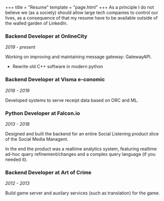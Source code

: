 +++
title = "Resume"
template = "page.html"
+++
As a principle I do not believe we (as a society) should allow large tech companies to control our lives, as a consequence of that my resume have to be available outside of the walled garden of LinkedIn.

### Backend Developer at OnlineCity
_2019 - present_

Working on improving and maintaining message gateway: GatewayAPI.
- Rewrite old C++ software in modern python

### Backend Developer at Visma e-conomic
_2018 - 2019_

Developed systems to serve receipt data based on ORC and ML.

### Python Developer at Falcon.io
_2013 - 2018_

Designed and built the backend for an entire Social Listening product slice of the Social Media Managent.

In the end the product was a realtime analytics system, featuring realtime ad-hoc query refinement/changes and a complex query language (if you needed it).

### Backend Developer at Art of Crime
_2012 - 2013_

Build game server and auxilary services (such as translation) for the game.
